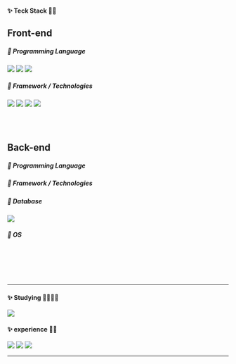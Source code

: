 <!-- - 👋 Hi, I’m @hyolyn9
- 👀 I’m interested in ...
- 🌱 I’m currently learning ...
- 💞️ I’m looking to collaborate on ...
- 📫 How to reach me ... -->

<!---
hyolyn9/hyolyn9 is a ✨ special ✨ repository because its `README.md` (this file) appears on your GitHub profile.
You can click the Preview link to take a look at your changes.
--->


<!-- <a href="[연결할 링크]" target="_blank"><img src="https://img.shields.io/badge/[쓰고 싶은 텍스트]-[컬러 코드]?style=flat-square&logo=[브랜드 이름]&logoColor=white"/></a>vg> -->

<h4>✨ Teck Stack 👀✨</h4>
<h2>Front-end</h2>
<h5>🔹 Programming Language</h5>
<span><img src="https://img.shields.io/badge/html-E34F26?style=flat-square&logo=html5&logoColor=white"/></span>
<span><img src="https://img.shields.io/badge/css-264de4?style=flat-square&logo=css3&logoColor=white"/></span>
<span><img src="https://img.shields.io/badge/Javascript-e5a228?style=flat-square&logo=Javascript&logoColor=white"/></span>  
   
<h5>🔹 Framework / Technologies</h5>  
<span><img src="https://img.shields.io/badge/react-171717?style=flat-square&logo=react&logoColor=#61dafb"/> </span>
<span><img src="https://img.shields.io/badge/Vue-3fb27f?style=flat-square&logo=vue.js&logoColor=white"/></span>
<span><img src="https://img.shields.io/badge/SCSS-cf649a?style=flat-square&logo=sass&logoColor=white"/></span> 
<span><img src="https://img.shields.io/badge/bootstrap-7010ef?style=flat-square&logo=bootstrap&logoColor=white"/></span>
   
   
<br><br>
<h2>Back-end</h2>
<h5>🔹 Programming Language</h5>
<h5>🔹 Framework / Technologies</h5>
<h5>🔹 Database</h5>
<span><img src="https://img.shields.io/badge/MySQL-005e87?style=flat-square&logo=mysql&logoColor=white"/></span>

<h5>🔹 OS</h5>
   
<br><br><br><br>   
<hr>
<div>
<h4>✨ Studying 🙋🏻‍♀️✨</h4>
<span><img src="https://img.shields.io/badge/TypeScript-3178c6?style=flat-square&logo=TypeScript&logoColor=white"/></span>

<br>
   

<h4>✨ experience 🤩✨</h4>
<span><img src="https://img.shields.io/badge/nginx-0d974d?style=flat-square&logo=nginx&logoColor=white"/></span>
<span><img src="https://img.shields.io/badge/docker-046db2?style=flat-square&logo=docker&logoColor=white"/></span>
<span><img src="https://img.shields.io/badge/node-77b063?style=flat-square&logo=node.js&logoColor=white"/></span>
<!---
리눅스, centos, mariaDB, node, bootstrap 
--->
   <hr>
  </div>
